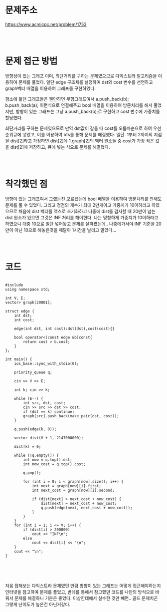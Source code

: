 # 문제주소
https://www.acmicpc.net/problem/1753


<br><br>
# 문제 접근 방법
<p>
방향성이 있는 그래프 이며, 최단거리를 구하는 문제였으므로 다익스트라 알고리즘을 이용하여 문제를 풀었다. 
일단 edge 구조체를 설정하여 dst와 cost 변수를 선언하고
graph벡터 배열을 이용하여 그래프를 구현하였다.
</p>
<p>
평소에 풀던 그래프들은 웬만하면 무향그래프여서 a.push_back(b);  b.push_back(a); 이런식으로 연결해주고 bool 배열을 이용하여 방문처리를 해서 풀었지만, 방향이 있는 그래프는 그냥 a.push_back(b);로 구현하고 cost 변수에 가중치를 할당했다.
</p>
<p>
최단거리를 구하는 문제였으므로 만약 dst값이 같을 때 cost를 오름차순으로 하여 우선순위큐에 넣었고, 이를 이용하여 bfs를 통해 문제를 해결했다. 일단. 1부터 2까지의 지점을 dist[2]라고 가정하면 dist[2]에 1.graph[2]의 벡터 원소들 중 cost가 가장 작은 값을 dist[2]에 저장하고, 큐에 넣는 식으로 문제를 해결했다.
</p>

<br><br>
# 착각했던 점
<p>
방향이 있는 그래프여서 그랬는진 모르겠는데 bool 배열을 이용하여 방문처리를 안해도 문제를 풀 수 있었다. 그리고 정점의 개수가 최대 2만개이고 가중치가 10이하라고 하였으므로 처음에 dist 벡터를 맥스로 초기화하고 나중에 dist를 검사할 때 20만이 넘는 dist 원소가 있으면 그것은 INF 처리를 해야한다. 나는 멍청하게 가중치가 10이하라고 하였으니 대충 10으로 일단 넣어놓고 문제를 살펴봤는데.. 나중에가서야 INF 기준을 20만이 아닌 10으로 해놓은것을 깨달아 1시간을 날리고 말았다...
</p>
<br><br>


# 코드
<pre>
<code>
#include <bits/stdc++.h>
using namespace std;

int V, E;
vector<pair<int, int>> graph[20001];

struct edge {
	int dst;
	int cost;

	edge(int dst, int cost):dst(dst),cost(cost){}

	bool operator<(const edge &b)const{
		return cost > b.cost;
	}
};

int main() {
	ios_base::sync_with_stdio(0);

	priority_queue<edge> q;

	cin >> V >> E;

	int k; cin >> k;

	while (E--) {
		int src, dst, cost;
		cin >> src >> dst >> cost;
		if (dst == k) continue;
		graph[src].push_back(make_pair(dst, cost));
	}
	
	q.push(edge(k, 0));

	vector<int> dist(V + 1, 2147000000);

	dist[k] = 0;

	while (!q.empty()) {
		int now = q.top().dst;
		int now_cost = q.top().cost;

		q.pop();

		for (int i = 0; i < graph[now].size(); i++) {
			int next = graph[now][i].first;
			int next_cost = graph[now][i].second;

			if (dist[next] > next_cost + now_cost) {
				dist[next] = next_cost + now_cost;
				q.push(edge(next, next_cost + now_cost));
			}
		}
	}
	for (int i = 1; i <= V; i++) {
		if (dist[i] > 200000)
			cout << "INF\n";
		else
			cout << dist[i] << "\n";
	}
	cout << "\n";
}
</code>
</pre>

<br><br>
<p>
처음 접해보는 다익스트라 문제였던 만큼 방향이 있는 그래프는 어떻게 접근해야하는지 인터넷을 참고하여 문제를 풀었고, 반례를 통해서 참고했던 코드를 나만의 방식으로 바꿔서 문제를 해결하니 기분은 좋았다. 이상한데에서 실수한 것만 빼면.. 골드 문제치곤 그렇게 난이도가 높은건 아닌거같다.
</p>